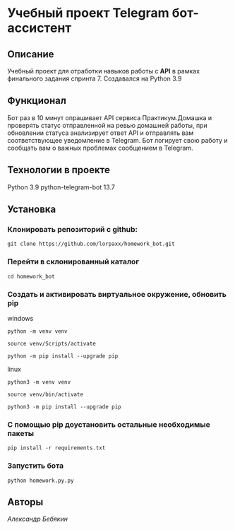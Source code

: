 # Учебный проект Telegram бот-ассистент
## Описание
Учебный проект для отработки навыков работы с **API** в рамках финального задания спринта 7.
Создавался на Python 3.9
## Функционал
Бот раз в 10 минут опрашивает API сервиса Практикум.Домашка и проверять статус отправленной на ревью домашней работы, при обновлении статуса анализирует ответ API и отправлять вам соответствующее уведомление в Telegram.
Бот логирует свою работу и сообщать вам о важных проблемах сообщением в Telegram.
## Технологии в проекте
Python 3.9
python-telegram-bot 13.7
## Установка
### Клонировать репозиторий с github:
```
git clone https://github.com/lorpaxx/homework_bot.git
```
### Перейти в склонированный каталог
```
cd homework_bot
```
### Создать и активировать виртуальное окружение, обновить pip
windows
```
python -m venv venv

source venv/Scripts/activate

python -m pip install --upgrade pip
```
linux
```
python3 -m venv venv

source venv/bin/activate

python3 -m pip install --upgrade pip
```
### C помощью pip доустановить остальные необходимые пакеты
```
pip install -r requirements.txt
```
### Запустить бота
```
python homework.py.py
```
 ## Авторы
 *Александр Бебякин*